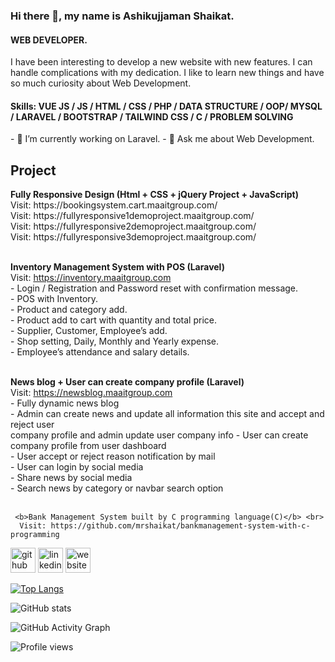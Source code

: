 ### Hi there 👋, my name is Ashikujjaman Shaikat.
#### WEB DEVELOPER.

I have been interesting to develop a new website with new features. I can handle complications with my dedication. I like to learn new things and have so much curiosity about Web Development. 

<h4>Skills: VUE JS / JS / HTML / CSS / PHP / DATA STRUCTURE / OOP/ MYSQL / LARAVEL / BOOTSTRAP / TAILWIND CSS / C / PROBLEM SOLVING </h4>
- 🔭 I’m currently working on Laravel. 
- 💬 Ask me about Web Development. 

<h2>Project</h2>
<b>Fully Responsive Design (Html + CSS + jQuery Project + JavaScript) </b> <br>
      Visit: https://bookingsystem.cart.maaitgroup.com/ <br>
      Visit: https://fullyresponsive1demoproject.maaitgroup.com/ <br>
      Visit: https://fullyresponsive2demoproject.maaitgroup.com/ <br>
      Visit: https://fullyresponsive3demoproject.maaitgroup.com/ <br> <br>

<b>Inventory Management System with POS (Laravel)</b> <br>
Visit: https://inventory.maaitgroup.com <br>
      - Login / Registration and Password reset with confirmation message. <br>
      - POS with Inventory. <br>
      - Product and category add. <br>
      - Product add to cart with quantity and total price. <br>
      - Supplier, Customer, Employee’s add. <br>
      - Shop setting, Daily, Monthly and Yearly expense. <br>
      - Employee’s attendance and salary details. <br><br>

<b>News blog + User can create company profile (Laravel)</b> <br>
Visit: https://newsblog.maaitgroup.com <br>
      - Fully dynamic news blog <br>
      - Admin can create news and update all information this site and accept and reject user <br>
      company profile and admin update user company info 
      - User can create company profile from user dashboard <br>
      - User accept or reject reason notification by mail <br>
      - User can login by social media <br>
      - Share news by social media <br>
      - Search news by category or navbar search option <br> <br>
      
     <b>Bank Management System built by C programming language(C)</b> <br>
      Visit: https://github.com/mrshaikat/bankmanagement-system-with-c-programming




[<img src='https://cdn.jsdelivr.net/npm/simple-icons@3.0.1/icons/github.svg' alt='github' height='40'>](https://github.com/mrshaikat)  [<img src='https://cdn.jsdelivr.net/npm/simple-icons@3.0.1/icons/linkedin.svg' alt='linkedin' height='40'>](https://www.linkedin.com/in/shaikat63/)  [<img src='https://cdn.jsdelivr.net/npm/simple-icons@3.0.1/icons/icloud.svg' alt='website' height='40'>](https://www.maaitgroup.com/)  


[![Top Langs](https://github-readme-stats.vercel.app/api/top-langs/?username=mrshaikat)](https://github.com/anuraghazra/github-readme-stats)

![GitHub stats](https://github-readme-stats.vercel.app/api?username=mrshaikat&show_icons=true&count_private=true)  

![GitHub Activity Graph](https://activity-graph.herokuapp.com/graph?username=mrshaikat)  

![Profile views](https://gpvc.arturio.dev/mrshaikat)  
